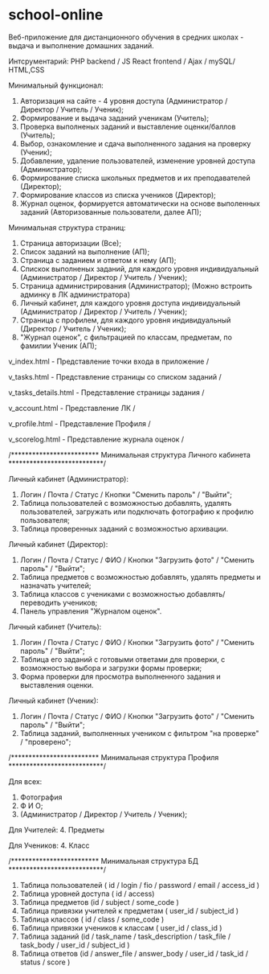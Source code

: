 # school-online
Веб-приложение для дистанционного обучения  в средних школах - выдача и выполнение домашних заданий.

Интсрументарий: PHP backend / JS React frontend / Ajax / mySQL/ HTML,CSS

Минимальный функционал:

1. Авторизация на сайте - 4 уровня доступа (Администратор / Директор / Учитель / Ученик);
2. Формирование и выдача заданий ученикам (Учитель);
3. Проверка выполненых заданий и выставление оценки/баллов (Учитель);
4. Выбор, ознакомление и сдача выполненного задания на проверку (Ученик);
5. Добавление, удаление пользователей, изменение уровней доступа (Администратор);
6. Формирование списка школьных предметов и их преподавателей (Директор);
7. Формирование классов из списка учеников (Директор);
8. Журнал оценок, формируется автоматически на основе выполенных заданий (Авторизованные пользователи, далее АП);


Минимальная структура страниц:
1. Страница авторизации (Все);
2. Список заданий на выполнение (АП);
3. Страница с заданием и ответом к нему (АП);
4. Спискок выполненых заданий, для каждого уровня индивидуальный (Администратор / Директор / Учитель / Ученик);
5. Страница администрирования (Администратор); (Можно встроить админку в ЛК администратора)
6. Личный кабинет, для каждого уровня доступа индивидуальный (Администратор / Директор / Учитель / Ученик);
7. Страница с профилем, для каждого уровня индивидуальный (Директор / Учитель / Ученик);
8. "Журнал оценок", с фильтрацией по классам, предметам, по фамилии Ученик (АП);

v_index.html - Представление точки входа в приложение /

v_tasks.html - Представление страницы со списком заданий /

v_tasks_details.html - Представление страницы задания /

v_account.html - Представление ЛК /

v_profile.html - Представление Профиля /

v_scorelog.html - Представление журнала оценок /


/************************* Минимальная структура Личного кабинета ***************************/ 

Личный кабинет (Администратор):
1. Логин / Почта / Статус / Кнопки "Сменить пароль" / "Выйти";
2. Таблица пользователей с возможностью добавлять, удалять пользователей, загружать или подключать фотографию к профилю пользователя;
3. Таблица проверенных заданий с возможностью архивации.

Личный кабинет (Директор):
1. Логин / Почта / Статус /  ФИО / Кнопки "Загрузить фото" / "Сменить пароль" / "Выйти";
2. Таблица предметов с возможностью добавлять, удалять предметы и назначать учителей;
3. Таблица классов с учениками с возможностью добавлять/переводить учеников;
4. Панель управления "Журналом оценок".

Личный кабинет (Учитель):
1. Логин / Почта / Статус /  ФИО / Кнопки "Загрузить фото" / "Сменить пароль" / "Выйти";
2. Таблица его заданий с готовыми ответами для проверки, с возможностью выбора и загрузки формы проверки;
3. Форма проверки для просмотра выполненного задания и выставления оценки.

Личный кабинет (Ученик):
1. Логин / Почта / Статус /  ФИО / Кнопки "Загрузить фото" / "Сменить пароль" / "Выйти";
2. Таблица заданий, выполненных учеником с фильтром "на проверке" / "проверено";

/************************* Минимальная структура Профиля ***************************/ 

Для всех:
1. Фотография 
2. Ф И О;
3. (Администратор / Директор / Учитель / Ученик);

Для Учителей:
4. Предметы

Для Учеников:
4. Класс

/************************* Минимальная структура БД ***************************/ 

1. Таблица пользователей ( id / login / fio / password / email / access_id )
2. Таблица уровней доступа ( id / access)
3. Таблица предметов (id / subject / some_code )
4. Таблица привязки учителей к предметам ( user_id / subject_id )
5. Таблица классов ( id / class / some_code )
6. Таблица привязки учеников к классам ( user_id / class_id )
7. Таблица заданий (id / task_name / task_description / task_file / task_body / user_id / subject_id )
8. Таблица ответов (id / answer_file / answer_body / user_id / task_id / status / score )
